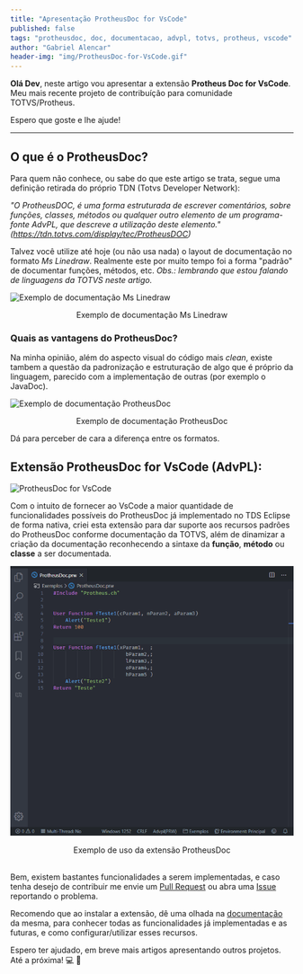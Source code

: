 ```yaml
---
title: "Apresentação ProtheusDoc for VsCode"
published: false
tags: "protheusdoc, doc, documentacao, advpl, totvs, protheus, vscode"
author: "Gabriel Alencar"
header-img: "img/ProtheusDoc-for-VsCode.gif"
---
```


**Olá Dev**, neste artigo vou apresentar a extensão **Protheus Doc for VsCode**. Meu mais recente projeto de contribuíção para comunidade TOTVS/Protheus.

Espero que goste e lhe ajude!

---

## O que é o ProtheusDoc?

Para quem não conhece, ou sabe do que este artigo se trata, segue uma definição retirada do próprio TDN (Totvs Developer Network):

<cite> "O ProtheusDOC, é uma forma estruturada de escrever comentários, sobre funções, classes, métodos ou qualquer outro elemento de um programa-fonte AdvPL, que descreve a utilização deste elemento." (https://tdn.totvs.com/display/tec/ProtheusDOC)</cite>

Talvez você utilize até hoje (ou não usa nada) o layout de documentação no formato *Ms Linedraw*. Realmente este por muito tempo foi a forma "padrão" de documentar funções, métodos, etc. *Obs.: lembrando que estou falando de linguagens da TOTVS neste artigo.*

![Exemplo de documentação Ms Linedraw](https://user-images.githubusercontent.com/10109480/73373947-2c111280-4298-11ea-89c8-138e01cd7ce8.png)
<center>Exemplo de documentação Ms Linedraw</center>

### Quais as vantagens do ProtheusDoc?

Na minha opinião, além do aspecto visual do código mais *clean*, existe tambem a questão da padronização e estruturação de algo que é próprio da linguagem, parecido com a implementação de outras (por exemplo o JavaDoc).

![Exemplo de documentação ProtheusDoc](https://user-images.githubusercontent.com/10109480/73375044-f79e5600-4299-11ea-91c7-bfe3a8769b5f.png)
<center>Exemplo de documentação ProtheusDoc</center>

Dá para perceber de cara a diferença entre os formatos.

## Extensão ProtheusDoc for VsCode (AdvPL):

![ProtheusDoc for VsCode](https://user-images.githubusercontent.com/10109480/73375527-ac387780-429a-11ea-87b4-23681be51cbf.png)

Com o intuito de fornecer ao VsCode a maior quantidade de funcionalidades possíveis do ProtheusDoc já implementado no TDS Eclipse de forma nativa, criei esta extensão para dar suporte aos recursos padrões do ProtheusDoc conforme documentação da TOTVS, além de dinamizar a criação da documentação reconhecendo a sintaxe da **função**, **método** ou **classe** a ser documentada.

![Example ProtheusDoc for VsCode](https://github.com/AlencarGabriel/ProtheusDoc-VsCode/raw/master/images/Example2.gif)
<center>Exemplo de uso da extensão ProtheusDoc</center>

<br>

Bem, existem bastantes funcionalidades a serem implementadas, e caso tenha desejo de contribuir me envie um [Pull Request](https://github.com/AlencarGabriel/ProtheusDoc-VsCode/pulls) ou abra uma [Issue](https://github.com/AlencarGabriel/ProtheusDoc-VsCode/issues) reportando o problema.

Recomendo que ao instalar a extensão, dê uma olhada na [documentação](https://github.com/AlencarGabriel/ProtheusDoc-VsCode) da mesma, para conhecer todas as funcionalidades já implementadas e as futuras, e como configurar/utilizar esses recursos.

Espero ter ajudado, em breve mais artigos apresentando outros projetos. Até a próxima! :computer: :wave: